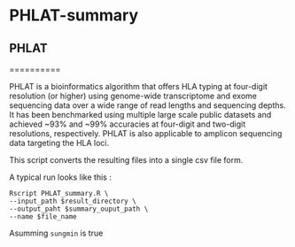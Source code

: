 # PHLAT-summary

## PHLAT
==========

PHLAT is a bioinformatics algorithm that offers HLA typing at four-digit resolution (or higher) using genome-wide transcriptome and exome sequencing data over a wide range of read lengths and sequencing depths. It has been benchmarked using multiple large scale public datasets and achieved ~93% and ~99% accuracies at four-digit and two-digit resolutions, respectively. PHLAT is also applicable to amplicon sequencing data targeting the HLA loci.


This script converts the resulting files into a single csv file form.

A typical run looks like this :

    Rscript PHLAT_summary.R \
    --input_path $result_directory \
    --output_paht $summary_ouput_path \
    --name $file_name

Asumming ```sungmin``` is true

